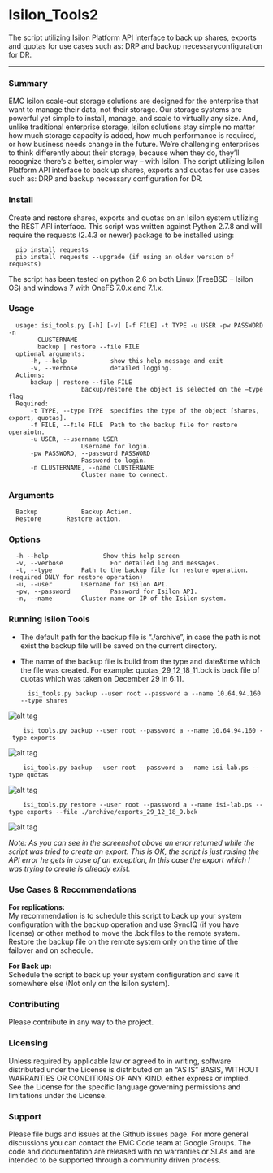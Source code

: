Isilon_Tools2
=============
  The script utilizing Isilon Platform API interface to back up shares, exports and quotas for use cases such as: DRP and backup   necessaryconfiguration for DR. 
<hr>

### Summary
  EMC Isilon scale-out storage solutions are designed for the enterprise that want to manage their data, not their storage. Our storage systems are powerful yet simple to install, manage, and scale to virtually any size. And, unlike traditional enterprise storage, Isilon solutions stay simple no matter how much storage capacity is added, how much performance is required, or how business needs change in the future. We’re challenging enterprises to think differently about their storage, because when they do, they’ll recognize there’s a better, simpler way – with Isilon.
  The script utilizing Isilon Platform API interface to back up shares, exports and quotas for use cases such as: DRP and backup necessary configuration for DR.

### Install
  Create and restore shares, exports and quotas on an Isilon system utilizing the REST API interface. 
  This script was written against Python 2.7.8 and will require the requests (2.4.3 or newer) package to be installed using:<br>
  
      pip install requests
      pip install requests --upgrade (if using an older version of requests)
  The script has been tested on python 2.6 on both Linux (FreeBSD – Isilon OS) and windows 7 with OneFS 7.0.x and 7.1.x.

### Usage
      usage: isi_tools.py [-h] [-v] [-f FILE] -t TYPE -u USER -pw PASSWORD -n
            CLUSTERNAME
            backup | restore --file FILE
      optional arguments:
          -h, --help            show this help message and exit
          -v, --verbose         detailed logging.
      Actions:
          backup | restore --file FILE
                        backup/restore the object is selected on the –type flag
      Required:
          -t TYPE, --type TYPE  specifies the type of the object [shares, export, quotas].
          -f FILE, --file FILE  Path to the backup file for restore operaiotn.
          -u USER, --username USER
                        Username for login.
          -pw PASSWORD, --password PASSWORD
                        Password to login.
          -n CLUSTERNAME, --name CLUSTERNAME
                        Cluster name to connect.

### Arguments
      Backup			Backup Action.
      Restore    	Restore action.
### Options
      -h --help               Show this help screen
      -v, --verbose          	For detailed log and messages.
      -t, --type		Path to the backup file for restore operation. (required ONLY for restore operation)
      -u, --user		Username for Isilon API.
      -pw, --password			Password for Isilon API.
      -n, --name		Cluster name or IP of the Isilon system.

### Running Isilon Tools
* The default path for the backup file is “./archive”, in case the path is not exist the backup file will be saved on the current directory.

* The name of the backup file is build from the type and date&time which the file was created. For example: quotas_29_12_18_11.bck is back file of quotas which was taken on December 29 in 6:11.

        isi_tools.py backup --user root --password a --name 10.64.94.160 --type shares
![alt tag](https://github.com/obergt/Isilon_Tools2/blob/master/images/backup_shares.png)

        isi_tools.py backup --user root --password a --name 10.64.94.160 --type exports
![alt tag](https://github.com/obergt/Isilon_Tools2/blob/master/images/backup_exports.png)

        isi_tools.py backup --user root --password a --name isi-lab.ps --type quotas
![alt tag](https://github.com/obergt/Isilon_Tools2/blob/master/images/backup_quotas%5Bwith%20cluster%20name%5D.png)

        isi_tools.py restore --user root --password a --name isi-lab.ps --type exports --file ./archive/exports_29_12_18_9.bck
![alt tag](https://github.com/obergt/Isilon_Tools2/blob/master/images/restore_exports.png)
        
*Note: As you can see in the screenshot above an error returned while the script was tried to create an export. This is OK, the script is just raising the API error he gets in case of an exception, In this case the export which I was trying to create is already exist.*

### Use Cases & Recommendations
**For replications:**<br>
My recommendation is to schedule this script to back up your system configuration with the backup operation and use SyncIQ (if you have license) or other method to move the .bck files to the remote system.<br> 
Restore the backup file on the remote system only on the time of the failover and on schedule.

**For Back up:**<br>
Schedule the script to back up your system configuration and save it somewhere else (Not only on the Isilon system).

### Contributing
Please contribute in any way to the project.

### Licensing
Unless required by applicable law or agreed to in writing, software distributed under the License is distributed on an “AS IS” BASIS, WITHOUT WARRANTIES OR CONDITIONS OF ANY KIND, either express or implied. See the License for the specific language governing permissions and limitations under the License.

### Support
Please file bugs and issues at the Github issues page. For more general discussions you can contact the EMC Code team at Google Groups. The code and documentation are released with no warranties or SLAs and are intended to be supported through a community driven process.
